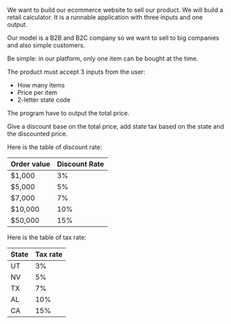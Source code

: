 We want to build our ecommerce website to sell our product.
We will build a retail calculator. It is a runnable application with three inputs and one output.

Our model is a B2B and B2C company so we want to sell to big companies and also simple customers.

Be simple: in our platform, only one item can be bought at the time.

The product must accept 3 inputs from the user:
- How many items
- Price per item
- 2-letter state code

The program have to output the total price.

Give a discount base on the total price, add state tax based on the state and the discounted price.

Here is the table of discount rate:

| Order value   | Discount Rate |
| ------------- | ------------- |
| $1,000        | 3%            |
| $5,000        | 5%            |
| $7,000        | 7%            |
| $10,000       | 10%           |
| $50,000       | 15%           |

Here is the table of tax rate:

| State   | Tax rate |
| ------- | -------- |
| UT      | 3%       |
| NV      | 5%       |
| TX      | 7%       |
| AL      | 10%      |
| CA      | 15%      |